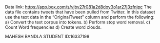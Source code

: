 Data link: https://app.box.com/s/vjbv27r081a2d8doy3o1ar27j3zfnjpc
 The data file contains tweets that have been pulled from Twitter. In this dataset
use the text data in the “OriginalTweet” column and perform the following:
a) Convert the text corpus into tokens.
b) Perform stop word removal.
c) Count Word frequencies
d) Create word clouds.

MAHESH BANDLA
STUDENT ID:16337198
